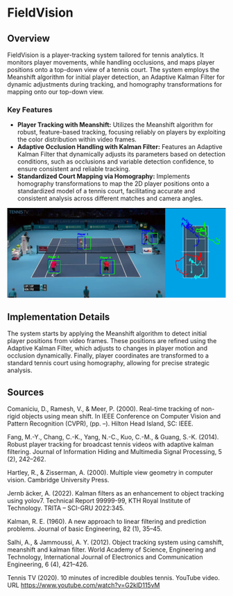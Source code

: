 # FieldVision

## Overview

FieldVision is a player-tracking system tailored for tennis analytics. It monitors player movements, while handling occlusions, and maps player positions onto a top-down view of a tennis court. The system employs the Meanshift algorithm for initial player detection, an Adaptive Kalman Filter for dynamic adjustments during tracking, and homography transformations for mapping onto our top-down view.


### Key Features

- **Player Tracking with Meanshift:** Utilizes the Meanshift algorithm for robust, feature-based tracking, focusing reliably on players by exploiting the color distribution within video frames.
- **Adaptive Occlusion Handling with Kalman Filter:** Features an Adaptive Kalman Filter that dynamically adjusts its parameters based on detection conditions, such as occlusions and variable detection confidence, to ensure consistent and reliable tracking.
- **Standardized Court Mapping via Homography:** Implements homography transformations to map the 2D player positions onto a standardized model of a tennis court, facilitating accurate and consistent analysis across different matches and camera angles.

![Adaptive Kalman Filter and Meanshift tracking in action.](assets/results_picture.png)

## Implementation Details

The system starts by applying the Meanshift algorithm to detect initial player positions from video frames. These positions are refined using the Adaptive Kalman Filter, which adjusts to changes in player motion and occlusion dynamically. Finally, player coordinates are transformed to a standard tennis court using homography, allowing for precise strategic analysis.


## Sources
Comaniciu, D., Ramesh, V., & Meer, P. (2000). Real-time tracking of non-rigid objects
using mean shift. In IEEE Conference on Computer Vision and Pattern Recognition
(CVPR), (pp. –). Hilton Head Island, SC: IEEE.

Fang, M.-Y., Chang, C.-K., Yang, N.-C., Kuo, C.-M., & Guang, S.-K. (2014). Robust
player tracking for broadcast tennis videos with adaptive kalman filtering. Journal of
Information Hiding and Multimedia Signal Processing, 5 (2), 242–262.

Hartley, R., & Zisserman, A. (2000). Multiple view geometry in computer vision. Cambridge
University Press.

Jernb ̈acker, A. (2022). Kalman filters as an enhancement to object tracking using yolov7. 
Technical Report 99999-99, KTH Royal Institute of Technology. TRITA – SCI-GRU 2022:345.

Kalman, R. E. (1960). A new approach to linear filtering and prediction problems. Journal
of basic Engineering, 82 (1), 35–45.

Salhi, A., & Jammoussi, A. Y. (2012). Object tracking system using camshift, meanshift
and kalman filter. World Academy of Science, Engineering and Technology, International
Journal of Electronics and Communication Engineering, 6 (4), 421–426.

Tennis TV (2020). 10 minutes of incredible doubles tennis. YouTube video.
URL https://www.youtube.com/watch?v=G2klD115vM
